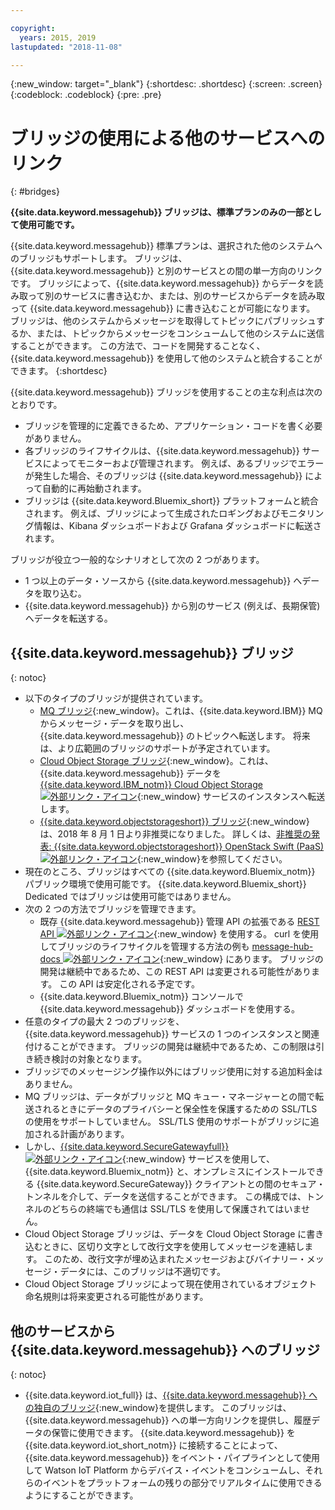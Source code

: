 ```yaml
---

copyright:
  years: 2015, 2019
lastupdated: "2018-11-08"

---
```


{:new_window: target="_blank"}
{:shortdesc: .shortdesc}
{:screen: .screen}
{:codeblock: .codeblock}
{:pre: .pre}

# ブリッジの使用による他のサービスへのリンク
{: #bridges}

**{{site.data.keyword.messagehub}} ブリッジは、標準プランのみの一部として使用可能です。**
<br/>

{{site.data.keyword.messagehub}} 標準プランは、選択された他のシステムへのブリッジもサポートします。 ブリッジは、{{site.data.keyword.messagehub}} と別のサービスとの間の単一方向のリンクです。 ブリッジによって、{{site.data.keyword.messagehub}} からデータを読み取って別のサービスに書き込むか、または、別のサービスからデータを読み取って {{site.data.keyword.messagehub}} に書き込むことが可能になります。 ブリッジは、他のシステムからメッセージを取得してトピックにパブリッシュするか、または、トピックからメッセージをコンシュームして他のシステムに送信することができます。 この方法で、コードを開発することなく、{{site.data.keyword.messagehub}} を使用して他のシステムと統合することができます。
{:shortdesc}

{{site.data.keyword.messagehub}} ブリッジを使用することの主な利点は次のとおりです。  

* ブリッジを管理的に定義できるため、アプリケーション・コードを書く必要がありません。
* 各ブリッジのライフサイクルは、{{site.data.keyword.messagehub}} サービスによってモニターおよび管理されます。 例えば、あるブリッジでエラーが発生した場合、そのブリッジは {{site.data.keyword.messagehub}} によって自動的に再始動されます。
* ブリッジは {{site.data.keyword.Bluemix_short}} プラットフォームと統合されます。 例えば、ブリッジによって生成されたロギングおよびモニタリング情報は、Kibana ダッシュボードおよび Grafana ダッシュボードに転送されます。

ブリッジが役立つ一般的なシナリオとして次の 2 つがあります。

* 1 つ以上のデータ・ソースから {{site.data.keyword.messagehub}} へデータを取り込む。
* {{site.data.keyword.messagehub}} から別のサービス (例えば、長期保管) へデータを転送する。

## {{site.data.keyword.messagehub}} ブリッジ
{: notoc}

* 以下のタイプのブリッジが提供されています。 
  - [MQ ブリッジ](/docs/services/EventStreams/eventstreams105.html){:new_window}。これは、{{site.data.keyword.IBM}} MQ からメッセージ・データを取り出し、{{site.data.keyword.messagehub}} のトピックへ転送します。 将来は、より広範囲のブリッジのサポートが予定されています。
  - [Cloud Object Storage ブリッジ](/docs/services/EventStreams/eventstreams115.html){:new_window}。これは、{{site.data.keyword.messagehub}} データを [{{site.data.keyword.IBM_notm}} Cloud Object Storage ![外部リンク・アイコン](../../icons/launch-glyph.svg "外部リンク・アイコン")](/docs/services/cloud-object-storage/about-cos.html){:new_window} サービスのインスタンスへ転送します。 
  - [{{site.data.keyword.objectstorageshort}} ブリッジ](/docs/services/EventStreams/eventstreams089.html){:new_window} は、2018 年 8 月 1 日より非推奨になりました。 詳しくは、[非推奨の発表: {{site.data.keyword.objectstorageshort}} OpenStack Swift (PaaS) ![外部リンク・アイコン](../../icons/launch-glyph.svg "外部リンク・アイコン")](https://www.ibm.com/blogs/bluemix/2018/05/end-marketing-object-storage-openstack-swift-paas/){:new_window}を参照してください。
* 現在のところ、ブリッジはすべての {{site.data.keyword.Bluemix_notm}} パブリック環境で使用可能です。 {{site.data.keyword.Bluemix_short}} Dedicated ではブリッジは使用可能ではありません。
* 次の 2 つの方法でブリッジを管理できます。
  - 既存 {{site.data.keyword.messagehub}} 管理 API の拡張である [REST API ![外部リンク・アイコン](../../icons/launch-glyph.svg "外部リンク・アイコン")](https://github.com/ibm-messaging/event-streams-docs){:new_window} を使用する。 curl を使用してブリッジのライフサイクルを管理する方法の例も [message-hub-docs ![外部リンク・アイコン](../../icons/launch-glyph.svg "外部リンク・アイコン")](https://github.com/ibm-messaging/event-streams-docs){:new_window} にあります。 ブリッジの開発は継続中であるため、この REST API は変更される可能性があります。 この API は安定化される予定です。
  - {{site.data.keyword.Bluemix_notm}} コンソールで {{site.data.keyword.messagehub}} ダッシュボードを使用する。
* 任意のタイプの最大 2 つのブリッジを、{{site.data.keyword.messagehub}} サービスの 1 つのインスタンスと関連付けることができます。 ブリッジの開発は継続中であるため、この制限は引き続き検討の対象となります。
* ブリッジでのメッセージング操作以外にはブリッジ使用に対する追加料金はありません。
* MQ ブリッジは、データがブリッジと MQ キュー・マネージャーとの間で転送されるときにデータのプライバシーと保全性を保護するための SSL/TLS の使用をサポートしていません。 SSL/TLS 使用のサポートがブリッジに追加される計画があります。 
* しかし、[{{site.data.keyword.SecureGatewayfull}} ![外部リンク・アイコン](../../icons/launch-glyph.svg "外部リンク・アイコン")](/docs/services/SecureGateway/index.html#getting-started-with-sg){:new_window} サービスを使用して、{{site.data.keyword.Bluemix_notm}} と、オンプレミスにインストールできる {{site.data.keyword.SecureGateway}} クライアントとの間のセキュア・トンネルを介して、データを送信することができます。 この構成では、トンネルのどちらの終端でも通信は SSL/TLS を使用して保護されてはいません。
* Cloud Object Storage ブリッジは、データを Cloud Object Storage に書き込むときに、区切り文字として改行文字を使用してメッセージを連結します。 このため、改行文字が埋め込まれたメッセージおよびバイナリー・メッセージ・データには、このブリッジは不適切です。
* Cloud Object Storage ブリッジによって現在使用されているオブジェクト命名規則は将来変更される可能性があります。

## 他のサービスから {{site.data.keyword.messagehub}} へのブリッジ
{: notoc}

* {{site.data.keyword.iot_full}} は、[{{site.data.keyword.messagehub}} への独自のブリッジ](/docs/services/EventStreams/eventstreams119.html){:new_window}を提供します。 このブリッジは、{{site.data.keyword.messagehub}} への単一方向リンクを提供し、履歴データの保管に使用できます。 {{site.data.keyword.messagehub}} を {{site.data.keyword.iot_short_notm}} に接続することによって、{{site.data.keyword.messagehub}} をイベント・パイプラインとして使用して Watson IoT Platform からデバイス・イベントをコンシュームし、それらのイベントをプラットフォームの残りの部分でリアルタイムに使用できるようにすることができます。 


